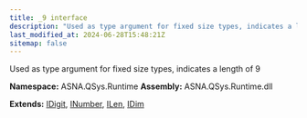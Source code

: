 ```yaml
---
title: _9 interface
description: "Used as type argument for fixed size types, indicates a length of 9  "
last_modified_at: 2024-06-28T15:48:21Z
sitemap: false
---
```


Used as type argument for fixed size types, indicates a length of 9 

**Namespace:** ASNA.QSys.Runtime
**Assembly:** ASNA.QSys.Runtime.dll

**Extends:** [IDigit](/reference/runtime/qsys-runtime/i-digit.html), [INumber](/reference/runtime/qsys-runtime/i-number.html), [ILen](/reference/runtime/qsys-runtime/i-len.html), [IDim](/reference/runtime/qsys-runtime/i-dim.html)
<br>
<br>
